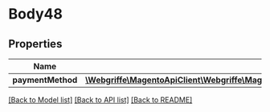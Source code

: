 # Body48

## Properties
Name | Type | Description | Notes
------------ | ------------- | ------------- | -------------
**paymentMethod** | [**\Webgriffe\MagentoApiClient\Webgriffe\MagentoApiClient\Model\QuoteDataPaymentInterface**](QuoteDataPaymentInterface.md) |  | [optional] 

[[Back to Model list]](../README.md#documentation-for-models) [[Back to API list]](../README.md#documentation-for-api-endpoints) [[Back to README]](../README.md)


